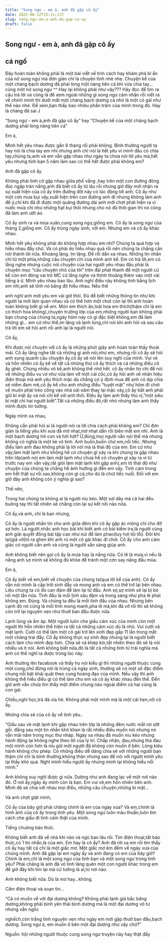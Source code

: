 ```yaml
---
title: "Song ngư - em à, anh đã gặp cô ấy"
date: 2025-06-12T15:11:17Z
slug: song-ngu-em-a-anh-da-gap-co-ay
draft: false
---
```


## Song ngư - em à, anh đã gặp cô ấy

## cá ngố

Đây hoàn toàn không phải là một bài viết về tính cách hay khám phá bí ẩn của nữ song ngư mà đơn giản chỉ là chuyện tình nhè nhẹ. Chuyện kể của một chàng bạch dương đã phải lòng một nàng tiên cá khi vừa chia tay… cũng một nữ song ngư ^^ Hay lại không phải như vậy??? Hãy đọc để tìm ra câu trả lời và cũng là để xem ngoài những gì song ngư cảm nhận rồi viết ra
về chính mình thì dưới mắt một chàng bạch dương cá nhỏ là một cô gái như thế nào nhé. Để xem,bạn thấy bao nhiêu phần trăm của mình trong đó. Hay là chàng đã sai J
 
“Song ngư - em à,anh đã gặp cô ấy” hay “Chuyện kể của một chàng bạch dương phải lòng nàng tiên cá”
 
Em à,
 
Mình hết yêu nhau được gần 6 tháng rồi phải không. Bình thường người ta hay nói là chia tay em nhỉ nhưng anh chỉ nói là hết yêu vì mình đâu có chia tay,chúng ta,anh và em vẫn gặp nhau như ngày ta chưa nói lời yêu mà,hết yêu nhưng tình bạn 5 năm làm sao có thể hết được phải không em?
 
Anh đã gặp cô ấy.
 
Không phải tình cờ gặp nhau giữa phố vắng ,hay trên một con đường đông đúc ngập tràn nắng,anh đã biết cô ấy từ lâu rồi nhưng giờ đây mới nhận ra sự xuất hiện của cô ấy trên đường đời này có tác động tới anh. Cô ấy như một cơn mưa bụi vậy,xuất hiện trên con đường anh đi nhưng không làm anh để ý,chỉ khi đã đi được một quãng đường dài anh mới chợt phát hiện ra vì nước mưa chỉ như những hạt bụi thôi nhưng cho nó đủ thời gian thì nó cũng đã làm anh ướt áo.
 
Cô ấy sinh ra và mùa xuân,cung song ngư,giống em. Cô ấy là song ngư của tháng 2,giống em. Cô ấy trùng ngày sinh, với em. Nhưng em và cô ấy khác nhau.
 
Mình hết yêu không phải do không hợp nhau em nhỉ? Chúng ta quá hợp và hiểu nhau đấy chứ. Và có phải do hiểu nhau quá rồi nên chúng ta chẳng cần nói thành lời nữa. Khoảng lặng. Im lặng. Để rồi dần xa nhau. Những tin nhắn chỉ từ một phía,những câu chuyện chỉ của mình anh kể. Em có trả lời,em có lắng nghe nhưng cuộc nói chuyện của hai người yêu nhau đâu phải là chuyên mục “câu chuyện nhỏ của tôi” trên đài phát thanh để một người cứ kể còn em đóng vai trò MC cứ lắng nghe và thỉnh thoảng thêm vào một vài tiếng à ừ. Mình yêu nhau bao lâu. Anh nghĩ điều này không tính bằng lịch em nhỉ,anh sẽ tính nó bằng độ hiểu nhau. Nếu thế
 
anh nghĩ anh mới yêu em vài giờ thôi. Đủ để biết những thông tin như khi người ta mới làm quen nhau và có thể hơn một chút còn lại thì anh hoàn toàn không biết gì về em. Món em thích ăn,loài hoa em thích(thậm chí là em có thích hoa không),chuyện trường lớp của em,những người bạn không phải bạn chung của chúng ta,ngày hôm nay có gì đặc biệt không,em đã làm những gì… em cứ như thế,im lặng và lạnh lùng,chỉ nói khi anh hỏi và sau câu trả lời em sẽ hỏi anh rồi anh lại là người nói.
 
Cô ấy,
 
Khi được nói chuyện với cô ấy là những phút giây anh hoàn toàn thấy thoải mái. Cô ấy lắng nghe tất cả những gì anh nói,như em, nhưng rồi cô ấy sẽ hỏi anh xung quanh câu chuyện ấy,cô ấy sẽ nói lên suy nghĩ của mình. Vui vẻ và hồn nhiên cô ấy kể về tất cả những thứ cô ấy thích và cả những điều cô ấy ghét. Chúng nhiều vô kể,anh không thể nhớ hết. cô ấy nhắn tin chỉ để nói về những điều vu vơ như vừa làm vỡ một cái cốc,cô ấy hỏi anh về nhãn hiệu điện thoại mà anh yêu thích mặc dù chẳng có ý định mua để anh có dịp chia sẻ niềm đam mê,cô ấy kể cho anh những điều “tuyệt mật” như hôm đi chơi về muộn phải trèo cổng vào nhà oái oăm thay lại mặc váy,cô ấy bắt anh phải giữ bí mật ấy và nói chỉ kể với anh thôi. Điều ấy làm anh thấy thú vị,”một siêu bí mật chỉ hai người biết”.Tất cả những điều đó,rất nhỏ nhưng làm anh thấy mình được tin tưởng.
 
Ngày mình xa nhau,
 
Không cần phải hỏi ai là người nói ra lời chia cách phải không em? Chỉ đơn giản là tiếng yêu khi xưa đã mờ nhạt,mờ nhạt dần rồi biên mất em nhỉ. Anh là một bạch dương trẻ con và hời hợt? Ừ,đúng,mọi người vẫn nói thế mà nhưng không có nghĩa là một kẻ vô tình. Anh buồn,buồn chứ em,nối tiếc. Nhưng điều làm anh đau không phải là lời nói mà là thái độ của em. Em cứ như vậy,làm mặt lạnh như không hề có chuyện gì xảy ra khi chúng ta gặp nhau trên lớp(anh nói em làm mặt lạnh như chưa hề có chuyện gì xảy ra vì từ trước nay em vẫn vậy,rất giỏi làm mặt lạnh khi gặp anh),em tỏ thái độ như chuyện của chúng ta chẳng hề ảnh hưởng gì đến em vậy. Tình cảm trong em hết thật sự rồi sao,không còn gì cả,cho dù là chút tiếc nuối. Đối với em giờ đây anh không còn ý nghĩa gì sao?
 
Thế nên,
 
Trong hai chúng ta không ai là người níu kéo. Một sợi dây mà cả hai đều buông tay thì tất nhiên sẽ chẳng còn lại sự kết nối nào nữa.
 
Cô ấy,và anh, chỉ là bạn nhưng,
 
Cô ấy là người nhắn tin cho anh giữa đêm khi cô ấy gặp ác mộng chỉ cho đỡ sợ hơn. Là người nhắc anh học bài khi biết anh có bài kiểm tra,là người cùng anh giải quyết đống bài tập cao như núi để làm phao(tuy hơi tội lỗi). Đôi khi lại(giả vờ)tỏ ra ghen khi anh rủ một cô gái khác đi chơi. Cô ấy cho anh cảm giác có người cần anh và cũng là người sẵn sàng giúp anh.
 
Anh không biết nên gọi cô ấy là mưa hay là nắng nữa. Có lẽ là mưa,vì nếu là nắng anh sợ mình sẽ không đủ khỏe để tránh một cơn say nắng đầu mùa.
 
Em à,
 
Cô ấy biết về em,biết về chuyện của chúng ta(qua lời kể của anh). Cô ấy vẫn nói mình là cặp trời sinh đấy và mong anh và em có thể trở lại bên nhau. Liệu chúng ta có đủ can đảm để làm lại từ đầu. Anh sợ,sợ mình sẽ lại bị bỏ rơi một lần nữa. Tình đầu là mối tình sâu đậm và trong sáng như pha lê phải không em. Đúng. Và chúng ta đều là mối tình đầu của nhau. Nhưng bên cạnh đó nó cũng là mối tình mong manh,pha lê mà,khi đã vỡ rồi thì sẽ không còn trở lại nguyên vẹn như thưở ban đầu được nữa.
 
Lạnh lùng và ấm áp. Một người luôn che giấu cảm xúc của mình còn một người thì hồn nhiên thể hiện ra tất cả những cảm xúc dù là nhỏ. Vui cười và mặt lạnh. Cười có thể làm một cô gái trở lên xinh đẹp gấp 11 lần trong mắt một chàng trai đấy. Cô ấy không thực sự xinh đẹp nhưng lại là người biết cách làm cho mình đẹp hơn. Chia sẻ và khép kín,tất nhiên theo đó sẽ là nói nhiều và ít nói. Anh không biết nữa,đó là tất cả những tính từ trái nghĩa mà anh có thể nghĩ ra được trong lúc này.
 
Anh thường lên facebook và thấy họ nói kiểu gì thì những người thuộc cùng một cung,chứ đừng nói là trùng cả ngày sinh, thường sẽ có một số đặc điểm chung nổi bật khái quát theo cung hoàng đạo của mình. Nếu vậy thì anh không thể hiểu điều gì có thể làm cho em và cô ấy khác nhau đến thế. Đến giờ anh vẫn chưa tìm thấy một điểm chung nào ngoài điểm cả hai cùng là con gái.
 
Chiều,nghỉ học,trà đá vỉa hè. Không phải một mình mà là một cái hẹn,với cô ấy.
 
Những chia sẻ của cô ấy về tình yêu..
 
“Giấu sau vẻ mặt lạnh khi gặp nhau trên lớp là những đêm nước mắt rơi ướt gối. đằng sau một tin nhắn khô khan là rất nhiều điều muốn nói nhưng nó vẫn mãi nằm trong mục thư nháp. Ngày xa nhau đã muốn níu kéo nhưng hành động lại không nghe theo lời của lý trí. Chấp nhận, đau,nhưng thà đau một mình còn hơn là níu giữ một người đã không còn muốn ở bên. Lòng kiêu hãnh không cho phép. Có những điều dễ dàng chia sẻ với những người bạn thậm chí chỉ là bình thường,không thân nhưng sao để nói với người mình yêu lại thấy khó quá. Nghĩ mình hiểu người ấy nhưng mình lại không hiểu nổi mình.”
 
Anh không suy nghĩ được gì nữa. Dường như anh đang lạc về một nơi nào đó. Ở nơi ấy,ngày ấy mình còn là bạn. Em vui vẻ,em hồn nhiên bên anh. Mình đã sẻ chia với nhau mọi điều, những câu chuyện,những bí mật…
 
Và anh chợt giật mình,
 
Cô ấy của bây giờ phải chăng chính là em của ngày xưa? Và em,chính là hình ảnh của cô ấy trong tình yêu. Một song ngư luôn mâu thuẫn,luôn tìm cách che giấu đi tình cảm thật của mình.
 
Tiếng chuông báo thức.
 
Không biết anh đã về nhà khi nào và ngủ bao lâu rồi. Tìm điện thoại,tắt báo thức,có 1 tin nhắn,là của em. Em hay là cô ấy? Anh đã rời xa em rồi tìm thấy cô ấy hay tất cả chỉ là một giấc mơ. Một giấc mơ êm đềm về ngày xưa của chúng mình. Anh đã gặp lại em ngày ấy và anh đang có em của bây giờ? Chính là em,chỉ là một song ngư của tình bạn và một song ngư trong tình yêu? Phải chăng là anh đã vô tình lãng quên một con người khác trong em để giờ đây khi tìm lại mà cứ tưởng là ai,từ nơi nào.
 
Anh không biết nữa. Dù là mơ hay…không.
 
Cầm điện thoại và soạn tin…
 
“Cá có muốn về với đại dương không? Không phải lạnh giá bắc băng dương,không phải bình yên thái bình dương mà là một đại dương vô tư nhưng vẫn ngốc
 
nghếch,còn trắng tinh nguyên vẹn như ngày em mới gặp thưở ban đầu,bạch dương. Song ngư à, em muốn ở bên một đại dương như vậy chứ?”
 
 
Nguồn: hội những người thuộc cung song ngư
truyện này hay thật đấy